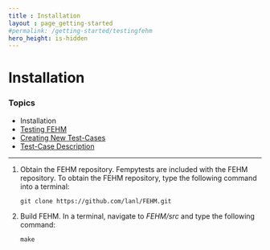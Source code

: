 ```yaml
---
title : Installation
layout : page_getting-started
#permalink: /getting-started/testingfehm
hero_height: is-hidden
---
```


# Installation


### Topics

* Installation
* [Testing FEHM](../testing)
* [Creating New Test-Cases](../newtest)
* [Test-Case Description](../testdesc)

---

1. Obtain the FEHM repository. Fempytests are included with the FEHM repository. 
   To obtain the FEHM repository, type the following command into a terminal:
    
   ``git clone https://github.com/lanl/FEHM.git``
    
2. Build FEHM. In a terminal, navigate to *FEHM/src* and type the
   following command:
       
   ``
   make
   ``